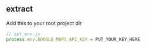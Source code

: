 ## extract

Add this to your root project dir
```js
// set_env.js
process.env.GOOGLE_MAPS_API_KEY = PUT_YOUR_KEY_HERE
```